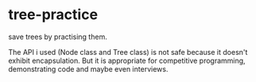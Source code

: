 # tree-practice
save trees by practising them.

The API i used (Node class and Tree class) is not safe because it doesn't exhibit encapsulation. But it is appropriate for competitive programming, demonstrating code and maybe even interviews.
